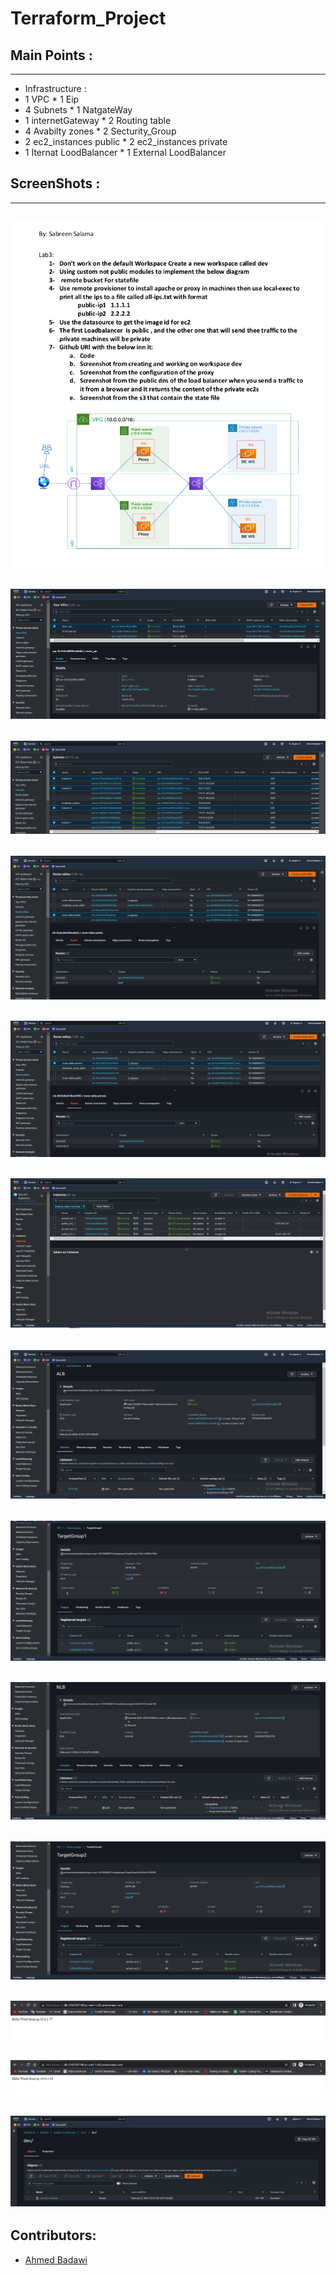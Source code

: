 # Terraform_Project

## Main Points :
-----------------------------------------------------------------
* Infrastructure : 
* 1 VPC                                     * 1 Eip                   
* 4 Subnets                                 * 1 NatgateWay
* 1 internetGateway                         * 2 Routing table
* 4 Avabilty zones                          * 2 Secturity_Group
* 2 ec2_instances public                    * 2 ec2_instances private
* 1 Iternat LoodBalancer                    * 1 External LoodBalancer


## ScreenShots :
-----------------------------------------------------------------
![agent](https://github.com/Badawi02/Terraform_Project/blob/main/images/0.png)
-----------------------------------------------------------------  
![agent](https://github.com/Badawi02/Terraform_Project/blob/main/images/1.png)
-----------------------------------------------------------------
![agent](https://github.com/Badawi02/Terraform_Project/blob/main/images/2.png)
-----------------------------------------------------------------
![agent](https://github.com/Badawi02/Terraform_Project/blob/main/images/3.png)
-----------------------------------------------------------------
![agent](https://github.com/Badawi02/Terraform_Project/blob/main/images/4.png)
-----------------------------------------------------------------
![agent](https://github.com/Badawi02/Terraform_Project/blob/main/images/5.png)
-----------------------------------------------------------------
![agent](https://github.com/Badawi02/Terraform_Project/blob/main/images/6.png)
-----------------------------------------------------------------
![agent](https://github.com/Badawi02/Terraform_Project/blob/main/images/7.png)
-----------------------------------------------------------------
![agent](https://github.com/Badawi02/Terraform_Project/blob/main/images/8.png)
-----------------------------------------------------------------
![agent](https://github.com/Badawi02/Terraform_Project/blob/main/images/9.png)
-----------------------------------------------------------------
![agent](https://github.com/Badawi02/Terraform_Project/blob/main/images/10.png)
-----------------------------------------------------------------
![agent](https://github.com/Badawi02/Terraform_Project/blob/main/images/11.png)
-----------------------------------------------------------------
![agent](https://github.com/Badawi02/Terraform_Project/blob/main/images/12.png)
-----------------------------------------------------------------
## Contributors:
- [Ahmed Badawi](https://github.com/Badawi02)
